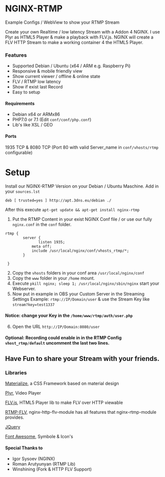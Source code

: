 # NGINX-RTMP
Example Configs / WebView to show your RTMP Stream

Create your own Realtime / low latency Stream with a Addon 4 NGINX. I use Plyr as HTML5 Player & make a playback with FLV.js. NGINX will create a FLV HTTP Stream to make a working container 4 the HTML5 Player.

### Features
- Supported Debian / Ubuntu (x64 / ARM e.g. Raspberry Pi)
- Responsive & mobile friendly view
- Show current viewer / offline & online state
- FLV / RTMP low latency
- Show if exist last Record
- Easy to setup

#### Requirements
- Debian x64 or ARMx86
- PHP7.0 or 7.1 (Edit ```conf/conf/php.conf```)
- Lib's like XSL / GEO

#### Ports
1935 TCP & 8080 TCP (Port 80 with valid Server_name in ```conf/vhosts/rtmp``` configurable)

# Setup
Install our NGINX-RTMP Version on your Debian / Ubuntu Maschine.
Add in your ```sources.lst```

```deb [ trusted=yes ] http://apt.3dns.eu/debian ./ ```

After this execute ``` apt-get update && apt-get install nginx-rtmp ```


1. Put the RTMP Content in your exist NGINX Conf file / or use our fully ```nginx.conf``` in the ```conf``` folder.

```
rtmp {
        server {
               listen 1935;
	    	meta off;
	        include /usr/local/nginx/conf/vhosts_rtmp/*;
		}

 }
```
2. Copy the ```vhosts``` folders in your conf area ```/usr/local/nginx/conf```
3. Copy the ```www``` folder in your ```/home``` mount.
4. Execute ```pkill nginx; sleep 1; /usr/local/nginx/sbin/nginx``` start your Webserver.
5. Now put in example in OBS your Custom Server in the Streaming Settings Example: ```rtmp://IP/Domain/user``` & use the Stream Key like ```stream?key=test1337```

#### Notice: change your Key in the ```/home/www/rtmp/auth/user.php``` 

6. Open the URL ```http://IP/Domain:8080/user```

#### Optional: Recording could enable in in the RTMP Config ```vhost_rtmp/default``` uncomment the last two lines.

## Have Fun to share your Stream with your friends.


### Libraries
[Materialize](http://materializecss.com/), a CSS Framework based on material design

[Plyr](https://plyr.io), Video Player

[FLV.js](https://github.com/Bilibili/flv.js), HTML5 Player lib to make FLV over HTTP viewable

[RTMP-FLV](https://github.com/winshining/nginx-http-flv-module), nginx-http-flv-module has all features that nginx-rtmp-module provides.

[JQuery](https://jquery.com/)

[Font Awesome](http://fontawesome.io), Symbole & Icon's

#### Special Thanks to
- Igor Sysoev (NGINX)
- Roman Arutyunyan (RTMP Lib)
- Winshining (Fork & HTTP FLV Support)
